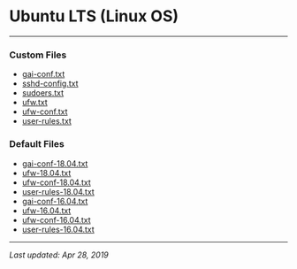 # Ubuntu LTS (Linux OS)

----

### Custom Files

* <a href="gai-conf.txt">gai-conf.txt</a>
* <a href="sshd-config.txt">sshd-config.txt</a>
* <a href="sudoers.txt">sudoers.txt</a>
* <a href="ufw.txt">ufw.txt</a>
* <a href="ufw-conf.txt">ufw-conf.txt</a>
* <a href="user-rules.txt">user-rules.txt</a>

### Default Files

* <a href="gai-conf-18.04.txt">gai-conf-18.04.txt</a>
* <a href="ufw-18.04.txt">ufw-18.04.txt</a>
* <a href="ufw-conf-18.04.txt">ufw-conf-18.04.txt</a>
* <a href="user-rules-18.04.txt">user-rules-18.04.txt</a>
* <a href="gai-conf-16.04.txt">gai-conf-16.04.txt</a>
* <a href="ufw-16.04.txt">ufw-16.04.txt</a>
* <a href="ufw-conf-16.04.txt">ufw-conf-16.04.txt</a>
* <a href="user-rules-16.04.txt">user-rules-16.04.txt</a>

----

*Last updated: Apr 28, 2019*

